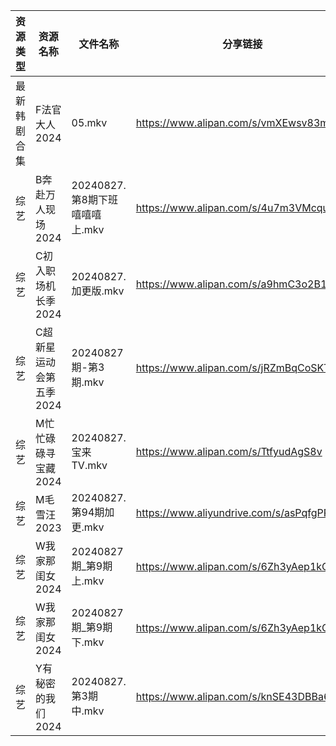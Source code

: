 | 资源类型   | 资源名称           | 文件名称                   | 分享链接                                      | 更新时间                |
| ------ | -------------- | ---------------------- | ----------------------------------------- | ------------------- |
| 最新韩剧合集 | F法官大人2024      | 05.mkv                 | https://www.alipan.com/s/vmXEwsv83mq      | 2024-08-27 00:05:35 |
| 综艺     | B奔赴万人现场2024    | 20240827.第8期下班嘻嘻嘻上.mkv | https://www.alipan.com/s/4u7m3VMcqux      | 2024-08-27 14:07:15 |
| 综艺     | C初入职场机长季2024   | 20240827.加更版.mkv       | https://www.alipan.com/s/a9hmC3o2B18      | 2024-08-27 14:07:18 |
| 综艺     | C超新星运动会第五季2024 | 20240827期-第3期.mkv      | https://www.alipan.com/s/jRZmBqCoSKT      | 2024-08-27 14:07:23 |
| 综艺     | M忙忙碌碌寻宝藏2024   | 20240827.宝来TV.mkv      | https://www.alipan.com/s/TtfyudAgS8v      | 2024-08-27 14:07:52 |
| 综艺     | M毛雪汪2023       | 20240827.第94期加更.mkv    | https://www.aliyundrive.com/s/asPqfgPRqAg | 2024-08-27 14:07:55 |
| 综艺     | W我家那闺女2024     | 20240827期_第9期上.mkv     | https://www.alipan.com/s/6Zh3yAep1kC      | 2024-08-27 14:08:48 |
| 综艺     | W我家那闺女2024     | 20240827期_第9期下.mkv     | https://www.alipan.com/s/6Zh3yAep1kC      | 2024-08-27 14:08:48 |
| 综艺     | Y有秘密的我们2024    | 20240827.第3期中.mkv      | https://www.alipan.com/s/knSE43DBBa6      | 2024-08-27 14:08:59 |
